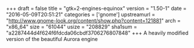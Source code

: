 +++
draft = false
title = "gtk+2-engines-equinox"
version = "1.50-1"
date = "2016-05-09T20:51:21"
categories = ['gnome']
upstreamurl = "http://www.gnome-look.org/content/show.php?content=121881"
arch = "x86_64"
size = "61044"
usize = "208829"
sha1sum = "a2287444d4f624f6fdcda06cbdf3706276807848"
+++
A heavily modified version of the beautiful Aurora engine